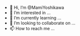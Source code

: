 - 👋 Hi, I’m @MamiYoshikawa
- 👀 I’m interested in ...
- 🌱 I’m currently learning ...
- 💞️ I’m looking to collaborate on ...
- 📫 How to reach me ...

<!---
MamiYoshikawa/MamiYoshikawa is a ✨ special ✨ repository because its `README.md` (this file) appears on your GitHub profile.
You can click the Preview link to take a look at your changes.
--->
